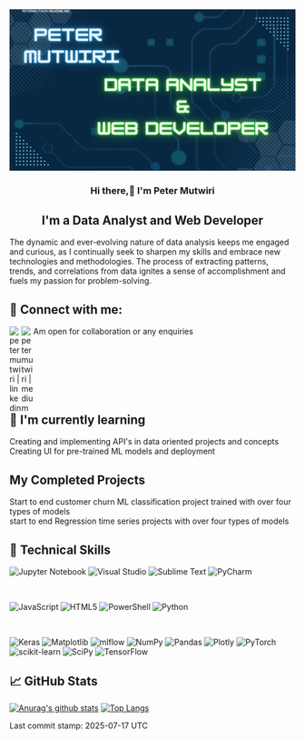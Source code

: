 <div align="center">
  <img src="https://github.com/PETERMUTWIRI/readme-images/blob/main/images/PETERMUTWI.MD.png" alt="PETERMUTWIRI">
</div>

<h3 align="center">
Hi there,👋 I'm Peter Mutwiri
</h3>


<h2 align="center">
I'm a Data Analyst and Web Developer
</h2>
<p>
The dynamic and ever-evolving nature of data analysis keeps me engaged and curious, as I continually seek to sharpen my skills and embrace new technologies and methodologies. The process of extracting patterns, trends, and correlations from data ignites a sense of accomplishment and fuels my passion for problem-solving.
</p>

<div>
  <h2>🤝 Connect with me:</h2>
  <a href="https://www.linkedin.com/in/peter-mutwiri-989a72234">
    <img align="left" src="https://github.com/PETERMUTWIRI/readme-images/blob/main/images/linkedin.svg" alt="peter mutwiri | linkedin" width="21px" />
  </a>
  <a href="https://petermutwiri.medium.com/">
    <img align="left" src="https://github.com/PETERMUTWIRI/readme-images/blob/main/images/medium.svg" alt="peter mutwiri | medium" width="21px" />
  </a>
</div>
Am open for collaboration or any enquiries 

<div style="clear: left; margin-top: 10px;">
  <h2>🌱 I'm currently learning</h2>
</div>
Creating and implementing API's in data oriented projects and concepts
</br>
Creating UI for pre-trained ML models and deployment

 ## My Completed Projects
Start to end customer churn ML classification project trained with over four types of models
</br>
start to end Regression time series projects with over four types of models
## 💼 Technical Skills
![Jupyter Notebook](https://img.shields.io/badge/jupyter-%23FA0F00.svg?style=for-the-badge&logo=jupyter&logoColor=white)
![Visual Studio](https://img.shields.io/badge/Visual%20Studio-5C2D91.svg?style=for-the-badge&logo=visual-studio&logoColor=white)
![Sublime Text](https://img.shields.io/badge/sublime_text-%23575757.svg?style=for-the-badge&logo=sublime-text&logoColor=important)
![PyCharm](https://img.shields.io/badge/pycharm-143?style=for-the-badge&logo=pycharm&logoColor=black&color=black&labelColor=green)

</br>

![JavaScript](https://img.shields.io/badge/javascript-%23323330.svg?style=for-the-badge&logo=javascript&logoColor=%23F7DF1E)
![HTML5](https://img.shields.io/badge/html5-%23E34F26.svg?style=for-the-badge&logo=html5&logoColor=white)
![PowerShell](https://img.shields.io/badge/PowerShell-%235391FE.svg?style=for-the-badge&logo=powershell&logoColor=white)
![Python](https://img.shields.io/badge/python-3670A0?style=for-the-badge&logo=python&logoColor=ffdd54)

</br>

![Keras](https://img.shields.io/badge/Keras-%23D00000.svg?style=for-the-badge&logo=Keras&logoColor=white)
![Matplotlib](https://img.shields.io/badge/Matplotlib-%23ffffff.svg?style=for-the-badge&logo=Matplotlib&logoColor=black)
![mlflow](https://img.shields.io/badge/mlflow-%23d9ead3.svg?style=for-the-badge&logo=numpy&logoColor=blue)
![NumPy](https://img.shields.io/badge/numpy-%23013243.svg?style=for-the-badge&logo=numpy&logoColor=white)
![Pandas](https://img.shields.io/badge/pandas-%23150458.svg?style=for-the-badge&logo=pandas&logoColor=white)
![Plotly](https://img.shields.io/badge/Plotly-%233F4F75.svg?style=for-the-badge&logo=plotly&logoColor=white)
![PyTorch](https://img.shields.io/badge/PyTorch-%23EE4C2C.svg?style=for-the-badge&logo=PyTorch&logoColor=white)
![scikit-learn](https://img.shields.io/badge/scikit--learn-%23F7931E.svg?style=for-the-badge&logo=scikit-learn&logoColor=white)
![SciPy](https://img.shields.io/badge/SciPy-%230C55A5.svg?style=for-the-badge&logo=scipy&logoColor=%white)
![TensorFlow](https://img.shields.io/badge/TensorFlow-%23FF6F00.svg?style=for-the-badge&logo=TensorFlow&logoColor=white)


## 📈 GitHub Stats 


[![Anurag's github stats](https://github-readme-stats.vercel.app/api?username=PETERMUTWIRI&token=PAT_1)](https://github.com/PETERMUTWIRI)
[![Top Langs](https://github-readme-stats.vercel.app/api/top-langs/?username=PETERMUTWIRI&layout=compact&token=PAT_1)](https://github.com/PETERMUTWIRI)


Last commit stamp: 2025-07-17 UTC
